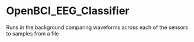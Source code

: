 # OpenBCI_EEG_Classifier
Runs in the background comparing waveforms across each of the sensors to samples from a file
